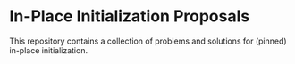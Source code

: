 # In-Place Initialization Proposals

This repository contains a collection of problems and solutions for (pinned) in-place initialization.
